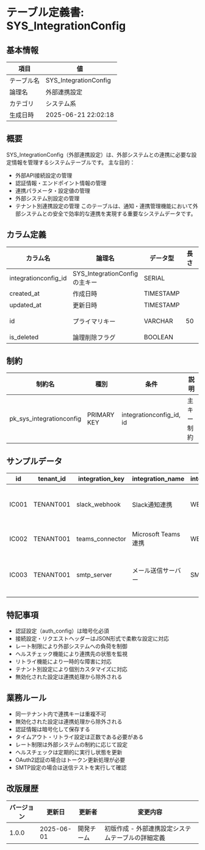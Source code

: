 # テーブル定義書: SYS_IntegrationConfig

## 基本情報

| 項目 | 値 |
|------|-----|
| テーブル名 | SYS_IntegrationConfig |
| 論理名 | 外部連携設定 |
| カテゴリ | システム系 |
| 生成日時 | 2025-06-21 22:02:18 |

## 概要

SYS_IntegrationConfig（外部連携設定）は、外部システムとの連携に必要な設定情報を管理するシステムテーブルです。
主な目的：
- 外部API接続設定の管理
- 認証情報・エンドポイント情報の管理
- 連携パラメータ・設定値の管理
- 外部システム別設定の管理
- テナント別連携設定の管理
このテーブルは、通知・連携管理機能において外部システムとの安全で効率的な連携を実現する重要なシステムデータです。


## カラム定義

| カラム名 | 論理名 | データ型 | 長さ | NULL | デフォルト | 説明 |
|----------|--------|----------|------|------|------------|------|
| integrationconfig_id | SYS_IntegrationConfigの主キー | SERIAL |  | × |  | SYS_IntegrationConfigの主キー |
| created_at | 作成日時 | TIMESTAMP |  | × | CURRENT_TIMESTAMP | 作成日時 |
| updated_at | 更新日時 | TIMESTAMP |  | × | CURRENT_TIMESTAMP | 更新日時 |
| id | プライマリキー | VARCHAR | 50 | × |  | プライマリキー（UUID） |
| is_deleted | 論理削除フラグ | BOOLEAN |  | × | False | 論理削除フラグ |

## 制約

| 制約名 | 種別 | 条件 | 説明 |
|--------|------|------|------|
| pk_sys_integrationconfig | PRIMARY KEY | integrationconfig_id, id | 主キー制約 |

## サンプルデータ

| id | tenant_id | integration_key | integration_name | integration_type | endpoint_url | auth_type | auth_config | connection_config | request_headers | timeout_seconds | retry_count | retry_interval | rate_limit_per_minute | is_enabled | health_check_url | last_health_check | health_status |
|------|------|------|------|------|------|------|------|------|------|------|------|------|------|------|------|------|------|
| IC001 | TENANT001 | slack_webhook | Slack通知連携 | WEBHOOK | https://hooks.slack.com/services/T00000000/B00000000/XXXXXXXXXXXXXXXXXXXXXXXX | NONE | None | {"channel": "#notifications", "username": "SkillBot", "icon_emoji": ":robot_face:"} | {"Content-Type": "application/json"} | 30 | 3 | 5 | 60 | True | None | None | UNKNOWN |
| IC002 | TENANT001 | teams_connector | Microsoft Teams連携 | WEBHOOK | https://outlook.office.com/webhook/xxx/IncomingWebhook/yyy/zzz | NONE | None | {"title": "スキル管理システム", "theme_color": "0078D4"} | {"Content-Type": "application/json"} | 30 | 3 | 5 | 30 | True | None | None | UNKNOWN |
| IC003 | TENANT001 | smtp_server | メール送信サーバー | SMTP | smtp.company.com:587 | BASIC | {"username": "noreply@company.com", "password": "encrypted_password"} | {"use_tls": true, "use_ssl": false, "from_address": "noreply@company.com", "from_name": "スキル管理システム"} | None | 60 | 2 | 10 | 100 | True | None | 2025-06-01 19:00:00 | HEALTHY |

## 特記事項

- 認証設定（auth_config）は暗号化必須
- 接続設定・リクエストヘッダーはJSON形式で柔軟な設定に対応
- レート制限により外部システムへの負荷を制御
- ヘルスチェック機能により連携先の状態を監視
- リトライ機能により一時的な障害に対応
- テナント別設定により個別カスタマイズに対応
- 無効化された設定は連携処理から除外される

## 業務ルール

- 同一テナント内で連携キーは重複不可
- 無効化された設定は連携処理から除外される
- 認証情報は暗号化して保存する
- タイムアウト・リトライ設定は正数である必要がある
- レート制限は外部システムの制約に応じて設定
- ヘルスチェックは定期的に実行し状態を更新
- OAuth2認証の場合はトークン更新処理が必要
- SMTP設定の場合は送信テストを実行して確認

## 改版履歴

| バージョン | 更新日 | 更新者 | 変更内容 |
|------------|--------|--------|----------|
| 1.0.0 | 2025-06-01 | 開発チーム | 初版作成 - 外部連携設定システムテーブルの詳細定義 |